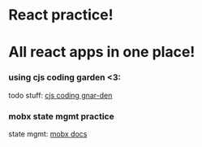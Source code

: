 # React practice!

# All react apps in one place!

### using cjs coding garden <3:

todo stuff: [cjs coding gnar-den](https://www.youtube.com/watch?v=vIA130MePY8&list=PLM_i0obccy3uGD0Ba0xiTBSAUlq7aZgdo)

### mobx state mgmt practice

state mgmt: [mobx docs](https://mobx.js.org/README.html)
